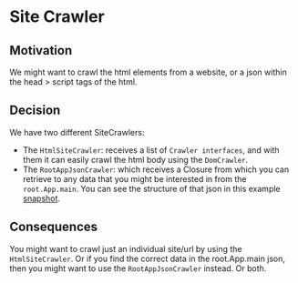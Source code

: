 # Site Crawler

## Motivation

We might want to crawl the html elements from a website, or a json within the head > script tags of the html.

## Decision

We have two different SiteCrawlers:

- The `HtmlSiteCrawler`: receives a list of `Crawler interfaces`, and with them it can easily crawl the html body using
  the `DomCrawler`.
- The `RootAppJsonCrawler`: which receives a Closure from which you can retrieve to any data that you might be
  interested in from the `root.App.main`. You can see the structure of that json in this
  example [snapshot](../data/RootAppMainJsonExample.json).

## Consequences

You might want to crawl just an individual site/url by using the `HtmlSiteCrawler`. Or if you find the correct data in
the root.App.main json, then you might want to use the `RootAppJsonCrawler` instead. Or both.
